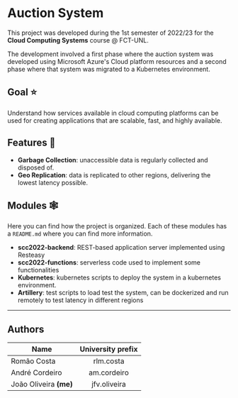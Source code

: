 # Auction System

This project was developed during the 1st semester of 2022/23 for the **Cloud Computing Systems** course @ FCT-UNL.

The development involved a first phase where the auction system was developed using Microsoft Azure's Cloud platform resources
and a second phase where that system was migrated to a Kubernetes environment.

## Goal ⭐️

Understand how services available in cloud computing platforms can be used for creating applications that are
scalable, fast, and highly available.

## Features 🎉️

* **Garbage Collection**: unaccessible data is regularly collected and disposed of.
* **Geo Replication**: data is replicated to other regions, delivering the lowest latency possible.

## Modules 🕸

Here you can find how the project is organized. Each of these modules has a `README.md` where you can find more information.

* **scc2022-backend**: REST-based application server implemented using Resteasy
* **scc2022-functions**: serverless code used to implement some functionalities
* **Kubernetes**: kubernetes scripts to deploy the system in a kubernetes environment.
* **Artillery**: test scripts to load test the system, can be dockerized and run remotely to test latency in different
  regions

---

## Authors


| Name                    | University prefix |
| ----------------------- | :---------------: |
| Romão Costa             |     rlm.costa     |
| André Cordeiro          |    am.cordeiro    |
| João Oliveira **(me)**  |   jfv.oliveira    |
